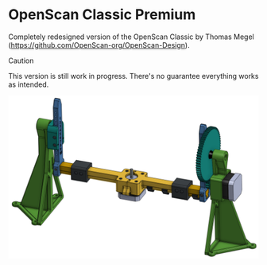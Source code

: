 # OpenScan Classic Premium
Completely redesigned version of the OpenScan Classic by Thomas Megel (https://github.com/OpenScan-org/OpenScan-Design).

> [!CAUTION]
> This version is still work in progress. There's no guarantee everything works as intended.

![Picture of assembly](/pictures/OpenScan.PNG)

